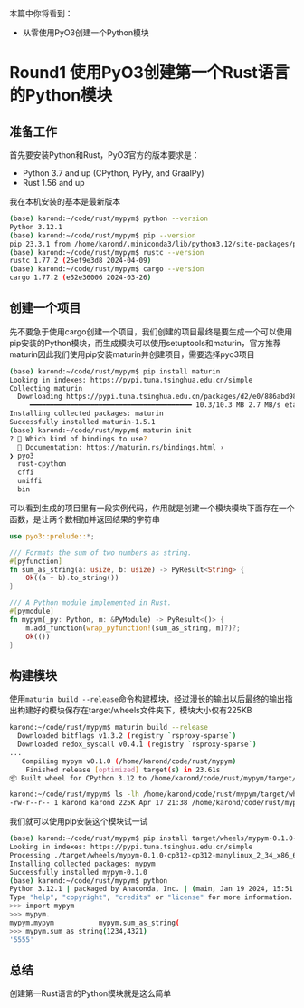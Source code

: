 本篇中你将看到：
- 从零使用PyO3创建一个Python模块


# Round1 使用PyO3创建第一个Rust语言的Python模块
## 准备工作
首先要安装Python和Rust，PyO3官方的版本要求是：
- Python 3.7 and up (CPython, PyPy, and GraalPy)
- Rust 1.56 and up

我在本机安装的基本是最新版本
```bash
(base) karond:~/code/rust/mypym$ python --version
Python 3.12.1
(base) karond:~/code/rust/mypym$ pip --version
pip 23.3.1 from /home/karond/.miniconda3/lib/python3.12/site-packages/pip (python 3.12)
(base) karond:~/code/rust/mypym$ rustc --version
rustc 1.77.2 (25ef9e3d8 2024-04-09)
(base) karond:~/code/rust/mypym$ cargo --version
cargo 1.77.2 (e52e36006 2024-03-26)
```
## 创建一个项目
先不要急于使用cargo创建一个项目，我们创建的项目最终是要生成一个可以使用pip安装的Python模块，而生成模块可以使用setuptools和maturin，官方推荐maturin因此我们使用pip安装maturin并创建项目，需要选择pyo3项目
```bash
(base) karond:~/code/rust/mypym$ pip install maturin
Looking in indexes: https://pypi.tuna.tsinghua.edu.cn/simple
Collecting maturin
  Downloading https://pypi.tuna.tsinghua.edu.cn/packages/d2/e0/886abd982f4dc1031cc947909e75e9bbbb4c2d76f5ffd23a7236784135af/maturin-1.5.1-py3-none-manylinux_2_12_x86_64.manylinux2010_x86_64.musllinux_1_1_x86_64.whl (10.3 MB)
     ━━━━━━━━━━━━━━━━━━━━━━━━━━━━━━━━━━━━━━━━ 10.3/10.3 MB 2.7 MB/s eta 0:00:00
Installing collected packages: maturin
Successfully installed maturin-1.5.1
(base) karond:~/code/rust/mypym$ maturin init
? 🤷 Which kind of bindings to use?
  📖 Documentation: https://maturin.rs/bindings.html ›
❯ pyo3
  rust-cpython
  cffi
  uniffi
  bin
```
可以看到生成的项目里有一段实例代码，作用就是创建一个模块模块下面存在一个函数，是让两个数相加并返回结果的字符串
```rust
use pyo3::prelude::*;

/// Formats the sum of two numbers as string.
#[pyfunction]
fn sum_as_string(a: usize, b: usize) -> PyResult<String> {
    Ok((a + b).to_string())
}

/// A Python module implemented in Rust.
#[pymodule]
fn mypym(_py: Python, m: &PyModule) -> PyResult<()> {
    m.add_function(wrap_pyfunction!(sum_as_string, m)?)?;
    Ok(())
}
```
## 构建模块
使用`maturin build --release`命令构建模块，经过漫长的输出以后最终的输出指出构建好的模块保存在target/wheels文件夹下，模块大小仅有225KB
```bash
karond:~/code/rust/mypym$ maturin build --release
  Downloaded bitflags v1.3.2 (registry `rsproxy-sparse`)
  Downloaded redox_syscall v0.4.1 (registry `rsproxy-sparse`)
...
   Compiling mypym v0.1.0 (/home/karond/code/rust/mypym)
    Finished release [optimized] target(s) in 23.61s
📦 Built wheel for CPython 3.12 to /home/karond/code/rust/mypym/target/wheels/mypym-0.1.0-cp312-cp312-manylinux_2_34_x86_64.whl

karond:~/code/rust/mypym$ ls -lh /home/karond/code/rust/mypym/target/wheels/mypym-0.1.0-cp312-cp312-manylinux_2_34_x86_64.whl
-rw-r--r-- 1 karond karond 225K Apr 17 21:38 /home/karond/code/rust/mypym/target/wheels/mypym-0.1.0-cp312-cp312-manylinux_2_34_x86_64.whl
```

我们就可以使用pip安装这个模块试一试
```bash
(base) karond:~/code/rust/mypym$ pip install target/wheels/mypym-0.1.0-cp312-cp312-manylinux_2_34_x86_64.whl
Looking in indexes: https://pypi.tuna.tsinghua.edu.cn/simple
Processing ./target/wheels/mypym-0.1.0-cp312-cp312-manylinux_2_34_x86_64.whl
Installing collected packages: mypym
Successfully installed mypym-0.1.0
(base) karond:~/code/rust/mypym$ python
Python 3.12.1 | packaged by Anaconda, Inc. | (main, Jan 19 2024, 15:51:05) [GCC 11.2.0] on linux
Type "help", "copyright", "credits" or "license" for more information.
>>> import mypym
>>> mypym.
mypym.mypym           mypym.sum_as_string(
>>> mypym.sum_as_string(1234,4321)
'5555'
```
## 总结
创建第一Rust语言的Python模块就是这么简单